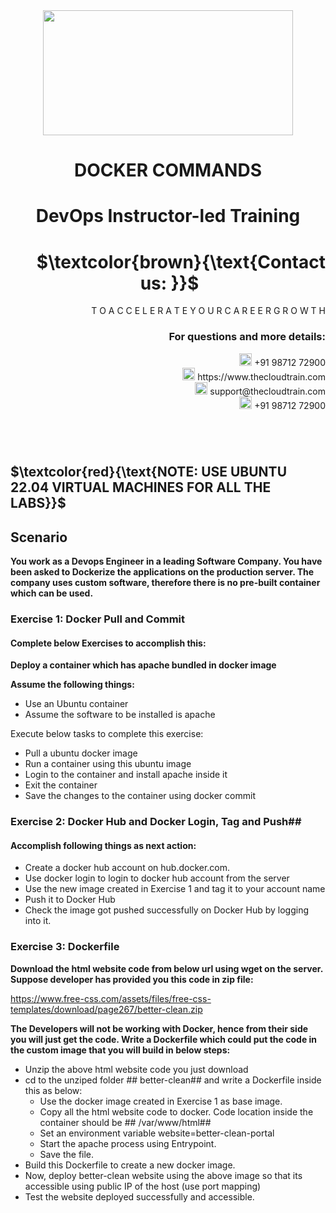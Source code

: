 <div align="center">
<img src=https://static.wixstatic.com/media/1c706c_a5df0ad56f894928bf858a74ba744b32~mv2.png/v1/fit/w_2500,h_1330,al_c/1c706c_a5df0ad56f894928bf858a74ba744b32~mv2.png width="400" height="200">
 </div>

# <div align="center"> DOCKER COMMANDS </p>

# <div align="center"> DevOps Instructor-led Training </div>

# <div align="right"> $`\textcolor{brown}{\text{Contact us: }}`$  &emsp;&emsp;&emsp;&emsp;&emsp;&emsp;&emsp; </div>

<div align="right"> T O A C C E L E R A T E Y O U R C A R E E R G R O W T H </div>

### <div align="right"> For questions and more details: </div>

<div align="right"> <img src=https://w7.pngwing.com/pngs/759/922/png-transparent-telephone-logo-iphone-telephone-call-smartphone-phone-electronics-text-trademark-thumbnail.png width="20" height="20"> +91 98712 72900 </div>

<div align="right"> <img src=https://pbs.twimg.com/profile_images/1450734615946219520/jmBHQRRa_400x400.jpg width="20" height="20"> https://www.thecloudtrain.com </div>

<div align="right"> <img src=https://icons.iconarchive.com/icons/martz90/circle/512/email-icon.png width="20" height="20"> support@thecloudtrain.com </div>

<div align="right"> <img src=https://png.pngtree.com/png-vector/20221018/ourmid/pngtree-whatsapp-icon-png-image_6315990.png width="20" height="20"> +91 98712 72900 </div>

#
</br>

## $`\textcolor{red}{\text{NOTE: USE UBUNTU 22.04 VIRTUAL MACHINES FOR ALL THE LABS}}`$

## Scenario

**You work as a Devops Engineer in a leading Software Company. You have been asked to Dockerize the applications on the production server. The company uses custom software, therefore there is no pre-built container which can be used.**

### Exercise 1: Docker Pull and Commit

#### Complete below Exercises to accomplish this: 

**Deploy a container which has apache bundled in docker image**

**Assume the following things:**

* Use an Ubuntu container
* Assume the software to be installed is apache

Execute below tasks to complete this exercise:

* Pull a ubuntu docker image
* Run a container using this ubuntu image
* Login to the container and install apache inside it
* Exit the container
* Save the changes to the container using docker commit

### Exercise 2: Docker Hub and Docker Login, Tag and Push## 

#### Accomplish following things as next action: 

* Create a docker hub account on hub.docker.com.
* Use docker login to login to docker hub account from the server
* Use the new image created in Exercise 1 and tag it to your account name
* Push it to Docker Hub
* Check the image got pushed successfully on Docker Hub by logging into it.

### Exercise 3: Dockerfile

**Download the html website code from below url using wget on the server. Suppose developer has provided you this code in zip file:**

https://www.free-css.com/assets/files/free-css-templates/download/page267/better-clean.zip

**The Developers will not be working with Docker, hence from their side you will just get the code. Write a Dockerfile which could put the code in the custom image that you will build in below steps:**

* Unzip the above html website code you just download
* cd to the unziped folder ## better-clean##  and write a Dockerfile inside this as below:
  * Use the docker image created in Exercise 1 as base image.
  * Copy all the html website code to docker. Code location inside the container should be ## /var/www/html## 
  * Set an environment variable website=better-clean-portal
  * Start the apache process using Entrypoint.
  * Save the file.
* Build this Dockerfile to create a new docker image.
* Now, deploy better-clean website using the above image so that its accessible using public IP of the host (use port mapping)
* Test the website deployed successfully and accessible.

